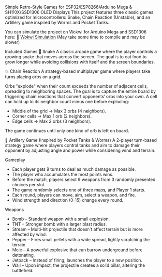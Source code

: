 Simple Retro-Style Games for ESP32/ESP8266/Arduino Mega & SH110X/SSD1306 OLED Displays
This project features three classic games optimized for microcontrollers: Snake, Chain Reaction (Unstable), and an Artillery game inspired by Worms and Pocket Tanks.

You can simulate the project on Wokwi for Arduino Mega and SSD1306 here:
🔗 [Wokwi Simulation](https://wokwi.com/projects/423497131298398209) (May take some time to compile and may be slower)

Included Games
🐍 Snake
A classic arcade game where the player controls a growing snake that moves across the screen. The goal is to eat food to grow longer while avoiding collisions with itself and the screen boundaries.

💥 Chain Reaction
A strategy-based multiplayer game where players take turns placing orbs on a grid.

Orbs "explode" when their count exceeds the number of adjacent cells, spreading to neighboring spaces.
The goal is to capture the entire board by triggering chain reactions that convert opponents’ orbs into your own.
A cell can hold up to its neighbor count minus one before exploding:
- Middle of the grid → Max 3 orbs (4 neighbors).
- Corner cells → Max 1 orb (2 neighbors).
- Edge cells → Max 2 orbs (3 neighbors).

The game continues until only one kind of orb is left on board.

🎯 Artillery Game (Inspired by Pocket Tanks & Worms)
A 2-player turn-based strategy game where players control tanks and aim to damage their opponent by adjusting angle and power while considering wind and terrain.

Gameplay
- Each player gets 9 turns to deal as much damage as possible.
- The player who accumulates the most points wins.
- Before the match, players select 9 weapons from 3 randomly presented choices per slot.
- The game randomly selects one of three maps, and Player 1 starts.
- Each round, players can move, aim, select a weapon, and fire.
- Wind strength and direction (0-15) change every round.

Weapons
- Bomb – Standard weapon with a small explosion.
- TNT – Stronger bomb with a larger blast radius.
- Stream – Multi-hit projectile that doesn't affect terrain but is more affected by wind.
- Pepper – Fires small pellets with a wide spread, lightly scratching the terrain.
- Mole – A powerful explosive that can burrow underground before detonating.
- Jetpack – Instead of firing, launches the player to a new position.
- Wall – Upon impact, the projectile creates a solid pillar, altering the battlefield.


